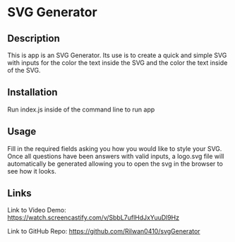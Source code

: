 # SVG Generator

## Description

This is app is an SVG Generator. Its use is to create a quick and simple SVG with inputs for the color the text inside the SVG and the color the text inside of the SVG.  

## Installation

Run index.js inside of the command line to run app

## Usage

Fill in the required fields asking you how you would like to style your SVG. Once all questions have been answers with valid inputs, a logo.svg file will automatically be generated allowing you to open the svg in the browser to see how it looks.

## Links

Link to Video Demo: https://watch.screencastify.com/v/SbbL7uflHdJxYuuDl9Hz

Link to GitHub Repo: https://github.com/Rilwan0410/svgGenerator 
